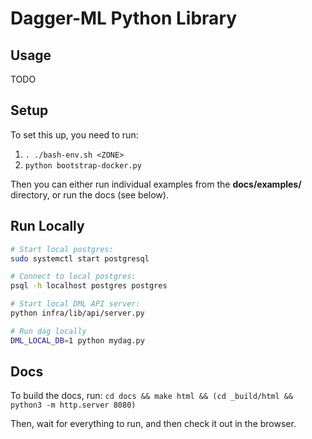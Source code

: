 # Dagger-ML Python Library

## Usage

TODO

## Setup

To set this up, you need to run:

1. `. ./bash-env.sh <ZONE>`
2. `python bootstrap-docker.py`

Then you can either run individual examples from the **docs/examples/**
directory, or run the docs (see below).

## Run Locally

```bash
# Start local postgres:
sudo systemctl start postgresql

# Connect to local postgres:
psql -h localhost postgres postgres

# Start local DML API server:
python infra/lib/api/server.py

# Run dag locally
DML_LOCAL_DB=1 python mydag.py
```


## Docs

To build the docs, run:
`cd docs && make html && (cd _build/html && python3 -m http.server 8080)`

Then, wait for everything to run, and then check it out in the browser.
